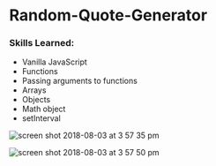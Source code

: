 # Random-Quote-Generator

### Skills Learned:
- Vanilla JavaScript
- Functions 
- Passing arguments to functions
- Arrays
- Objects
- Math object
- setInterval

![screen shot 2018-08-03 at 3 57 35 pm](https://user-images.githubusercontent.com/6277603/43669191-0bd52402-9736-11e8-8964-384bb417672b.png)



![screen shot 2018-08-03 at 3 57 50 pm](https://user-images.githubusercontent.com/6277603/43669205-2110a51c-9736-11e8-95db-92c08d909261.png)

